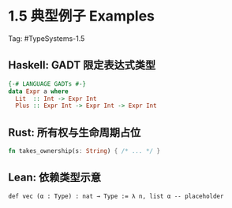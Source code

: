 # 1.5 典型例子 Examples

Tag: #TypeSystems-1.5

## Haskell: GADT 限定表达式类型

```haskell
{-# LANGUAGE GADTs #-}
data Expr a where
  Lit  :: Int -> Expr Int
  Plus :: Expr Int -> Expr Int -> Expr Int
```

## Rust: 所有权与生命周期占位

```rust
fn takes_ownership(s: String) { /* ... */ }
```

## Lean: 依赖类型示意

```lean
def vec (α : Type) : nat → Type := λ n, list α -- placeholder
```
